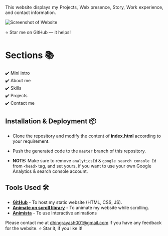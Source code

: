 
<p align="justify">This website displays my Projects, Web presence, Story, Work experience, and contact information.</p>



 
![Screenshot of Website]()

:star: Star me on GitHub — it helps!

# Sections 📚

✔️ Mini intro\
✔️ About me \
✔️ Skills\
✔️ Projects\
✔️ Contact me

## Installation & Deployment 📦
- Clone the repository and modify the content of <b>index.html</b> according to your requirement.
 
- Push the generated code to the `master` branch of this repository.
- <b>NOTE:</b> Make sure to remove `analyticsId` & `google search console Id` from `<head>` tag, and set yours, if you want to use your own Google Analytics & search console account.



## Tools Used 🛠️
* [<b>GitHub</b>](https://github.com/) - To host my static website (HTML, CSS, JS).
* [<b>Animate on scroll library</b>](https://github.com/michalsnik/aos) - To animate my website while scrolling.
* [<b>Animista</b>](https://animista.net/) - To use Interactive animations


Please contact me at dhingrayash001@gmail.com if you have any feedback for the website. :star: Star it, if you like it!
